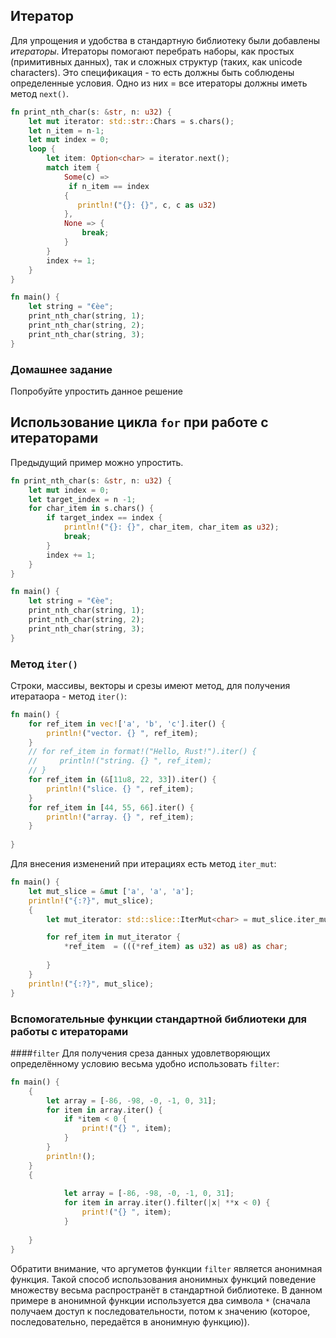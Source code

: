 ## Итератор
Для упрощения и удобства в стандартную библиотеку были добавлены *итераторы*. Итераторы помогают перебрать наборы, 
как простых (примитивных данных), так и сложных структур (таких, как unicode characters). Это спецификация - то есть должны
быть соблюдены определенные условия. Одно из них = все итераторы должны иметь метод `next()`.

```rust
fn print_nth_char(s: &str, n: u32) {
    let mut iterator: std::str::Chars = s.chars();
    let n_item = n-1;
    let mut index = 0;
    loop {
        let item: Option<char> = iterator.next();
        match item {
            Some(c) => 
             if n_item == index
            {
               println!("{}: {}", c, c as u32)
            },
            None => {
                break;
            }
        }
        index += 1;
    }
}

fn main() {
    let string = "€èe";
    print_nth_char(string, 1);
    print_nth_char(string, 2);
    print_nth_char(string, 3);
}
```

### Домашнее задание
Попробуйте упростить данное решение

## Использование цикла `for` при работе с итераторами
Предыдущий пример можно упростить.
```rust
fn print_nth_char(s: &str, n: u32) {
    let mut index = 0;
    let target_index = n -1;
    for char_item in s.chars() {
        if target_index == index {
            println!("{}: {}", char_item, char_item as u32);
            break;
        }
        index += 1;
    }
}

fn main() {
    let string = "€èe";
    print_nth_char(string, 1);
    print_nth_char(string, 2);
    print_nth_char(string, 3);
}
```

### Метод `iter()`
Строки, массивы, векторы и срезы имеют метод, для получения итератаора - метод `iter()`:
```rust
fn main() {
    for ref_item in vec!['a', 'b', 'c'].iter() {
        println!("vector. {} ", ref_item);
    }
    // for ref_item in format!("Hello, Rust!").iter() {
    //     println!("string. {} ", ref_item);
    // }
    for ref_item in (&[11u8, 22, 33]).iter() {
        println!("slice. {} ", ref_item);
    }
    for ref_item in [44, 55, 66].iter() {
        println!("array. {} ", ref_item);
    }
    
}
```

Для внесения изменений при итерациях есть метод `iter_mut`:
```rust
fn main() {
    let mut_slice = &mut ['a', 'a', 'a'];
    println!("{:?}", mut_slice);
    {
        let mut_iterator: std::slice::IterMut<char> = mut_slice.iter_mut();

        for ref_item in mut_iterator {
            *ref_item  = (((*ref_item) as u32) as u8) as char;
            
        }
    }
    println!("{:?}", mut_slice);
}

```
### Вспомогательные функции стандартной библиотеки для работы с итераторами
####`filter`
Для получения среза данных удовлетворяющих определённому условию весьма удобно использовать `filter`:

```rust
fn main() {
    {
        let array = [-86, -98, -0, -1, 0, 31];
        for item in array.iter() {
            if *item < 0 {
                print!("{} ", item);
            }
        }
        println!();
    }
    {
        
            let array = [-86, -98, -0, -1, 0, 31];
            for item in array.iter().filter(|x| **x < 0) {
                print!("{} ", item);
            }
       
    }
}

```
Обратити внимание, что аргуметов функции `filter` является анонимная функция. Такой способ использования анонимных функций 
поведение множеству весьма распространёт в стандартной библиотеке. 
В данном примере в анонимной функции используется два символа `*` (сначала получаем доступ к последовательности, потом к значению (которое, последовательно, передаётся в анонимную функцию)).

